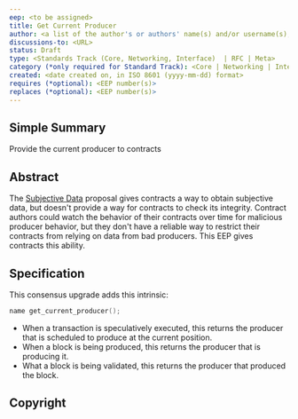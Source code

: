 ```yaml
---
eep: <to be assigned>
title: Get Current Producer
author: <a list of the author's or authors' name(s) and/or username(s), or name(s) and email(s), e.g. (use with the parentheses or triangular brackets): FirstName LastName (@GitHubUsername), FirstName LastName <foo@bar.com>, FirstName (@GitHubUsername) and GitHubUsername (@GitHubUsername)>
discussions-to: <URL>
status: Draft
type: <Standards Track (Core, Networking, Interface)  | RFC | Meta>
category (*only required for Standard Track): <Core | Networking | Interface>
created: <date created on, in ISO 8601 (yyyy-mm-dd) format>
requires (*optional): <EEP number(s)>
replaces (*optional): <EEP number(s)>
---
```


<!--You can leave these HTML comments in your merged EEP and delete the visible duplicate text guides, they will not appear and may be helpful to refer to if you edit it again. This is the suggested template for new EEPs. Note that an EEP number will be assigned by an editor. When opening a pull request to submit your EEP, please use an abbreviated title in the filename, `eep-draft_title_abbrev.md`. The title should be 44 characters or less.-->

## Simple Summary
<!--"If you can't explain it simply, you don't understand it well enough." Provide a simplified and layman-accessible explanation of the EEP.-->

Provide the current producer to contracts

## Abstract
<!--A short (~200 word) description of the technical issue being addressed.-->

The [Subjective Data](eep-draft_subjective_data.md) proposal gives contracts a way
to obtain subjective data, but doesn't provide a way for contracts to check its
integrity. Contract authors could watch the behavior of their contracts over time for
malicious producer behavior, but they don't have a reliable way to restrict their contracts
from relying on data from bad producers. This EEP gives contracts this ability.

## Specification
<!--The technical specification should describe the syntax and semantics of any new feature. The specification should be detailed enough to allow competing, interoperable implementations for any of the current EOSIO platforms.-->

This consensus upgrade adds this intrinsic:

```c++
name get_current_producer();
```

* When a transaction is speculatively executed, this returns the producer that
  is scheduled to produce at the current position.
* When a block is being produced, this returns the producer that is producing it.
* What a block is being validated, this returns the producer that produced the block.

## Copyright
